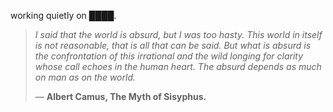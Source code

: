working quietly on ████.


<!--QUOTE_START-->
> *I said that the world is absurd, but I was too hasty. This world in itself is not reasonable, that is all that can be said. But what is absurd is the confrontation of this irrational and the wild longing for clarity whose call echoes in the human heart. The absurd depends as much on man as on the world.*  
>
>
> — **Albert Camus, The Myth of Sisyphus.**
<!--QUOTE_END-->
<!-- last updated: 2025-10-31T23:25:09.684879+00:00 -->
